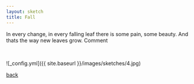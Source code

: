 ```yaml
---
layout: sketch
title: Fall
---
```


<p>  In every change, in every falling leaf there is some pain, some beauty. And thats the way new leaves grow.
Comment </p>

<br/>

![_config.yml]({{ site.baseurl }}/images/sketches/4.jpg)

[back](http://aboorvadevarajan.github.io/sketch)

